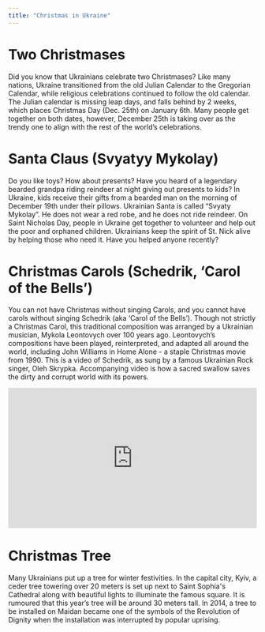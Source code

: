 ```yaml
---
title: "Christmas in Ukraine"
---
```


# Two Christmases

Did you know that Ukrainians celebrate two Christmases? Like many nations, Ukraine transitioned from the old Julian Calendar to the Gregorian Calendar, while religious celebrations continued to follow the old calendar. The Julian calendar is missing leap days, and falls behind by 2 weeks, which places Christmas Day (Dec. 25th) on January 6th. Many people get together on both dates, however, December 25th is taking over as the trendy one to align with the rest of the world’s celebrations.

# Santa Claus (Svyatyy Mykolay)

Do you like toys? How about presents? Have you heard of a legendary bearded grandpa riding reindeer at night giving out presents to kids? In Ukraine, kids receive their gifts from a bearded man on the morning of December 19th under their pillows. Ukrainian Santa is called “Svyaty Mykolay”. He does not wear a red robe, and he does not ride reindeer. On Saint Nicholas Day, people in Ukraine get together to volunteer and help out the poor and orphaned children. Ukrainians keep the spirit of St. Nick alive by helping those who need it. Have you helped anyone recently?

# Christmas Carols (Schedrik, ‘Carol of the Bells’)

You can not have Christmas without singing Carols, and you cannot have carols without singing Schedrik (aka ‘Carol of the Bells’). Though not strictly a Christmas Carol, this traditional composition was arranged by a Ukrainian musician, Mykola Leontovych over 100 years ago. Leontovych’s compositions have been played, reinterpreted, and adapted all around the world, including John Williams in Home Alone - a staple Christmas movie from 1990. This is a video of Schedrik, as sung by a famous Ukrainian Rock singer, Oleh Skrypka. Accompanying video is how a sacred swallow saves the dirty and corrupt world with its powers.

<style>
  .youtube-container {
    position: relative;
    padding-bottom: 56.25%; /* 16:9 */
    height: 0;
  }
  .youtube-container iframe {
    position: absolute;
    top: 0;
    left: 0;
    width: 100%;
    height: 100%;
  }
</style>
<div class="youtube-container">
  <iframe width="1280" height="960" src="https://www.youtube.com/embed/dg1eMpFfexk" frameborder="0" allow="accelerometer; autoplay; encrypted-media; gyroscope; picture-in-picture" allowfullscreen></iframe>
</div>

# Christmas Tree

Many Ukrainians put up a tree for winter festivities. In the capital city, Kyiv, a ceder tree towering over 20 meters is set up next to Saint Sophia's Cathedral along with beautiful lights to illuminate the famous square. It is rumoured that this year’s tree will be around 30 meters tall. In 2014, a tree to be installed on Maidan became one of the symbols of the Revolution of Dignity when the installation was interrupted by popular uprising.
